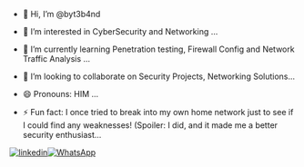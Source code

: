 - 👋 Hi, I’m @byt3b4nd
- 👀 I’m interested in CyberSecurity and Networking ...
- 🌱 I’m currently learning Penetration testing, Firewall Config and Network Traffic Analysis ...
- 💞️ I’m looking to collaborate on Security Projects, Networking Solutions...

- 😄 Pronouns: HIM ...
- ⚡ Fun fact: I once tried to break into my own home network just to see if I could find any weaknesses! (Spoiler: I did, and it made me a better security enthusiast...

[![linkedin](https://img.shields.io/badge/linkedin-0A66C2?style=for-the-badge&logo=linkedin&logoColor=white)](https://www.linkedin.com/in/fredrick-akinwande-a868a3219/)[![WhatsApp](https://img.shields.io/badge/WhatsApp-25D366?style=for-the-badge&logo=whatsapp&logoColor=white)](https://wa.me/2349139069575)


<!---
byt3b4nd/byt3b4nd is a ✨ special ✨ repository because its `README.md` (this file) appears on your GitHub profile.
You can click the Preview link to take a look at your changes.
--->
